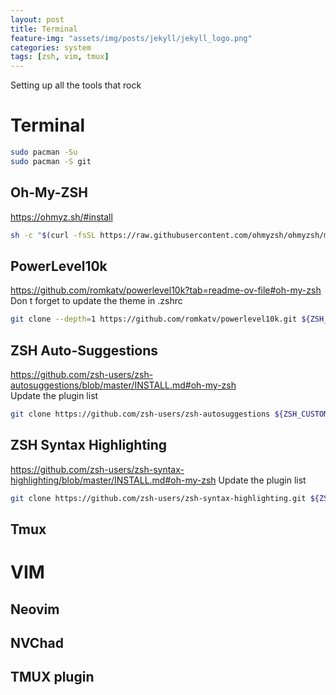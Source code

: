 ```yaml
---
layout: post
title: Terminal
feature-img: "assets/img/posts/jekyll/jekyll_logo.png"
categories: system
tags: [zsh, vim, tmux]
---
```


Setting up all the tools that rock

# Terminal
```bash
sudo pacman -Su
sudo pacman -S git
```

## Oh-My-ZSH
https://ohmyz.sh/#install
```bash
sh -c "$(curl -fsSL https://raw.githubusercontent.com/ohmyzsh/ohmyzsh/master/tools/install.sh)"

```
## PowerLevel10k
https://github.com/romkatv/powerlevel10k?tab=readme-ov-file#oh-my-zsh  
Don t forget to update the theme in .zshrc
```bash
git clone --depth=1 https://github.com/romkatv/powerlevel10k.git ${ZSH_CUSTOM:-$HOME/.oh-my-zsh/custom}/themes/powerlevel10k
```
## ZSH Auto-Suggestions
https://github.com/zsh-users/zsh-autosuggestions/blob/master/INSTALL.md#oh-my-zsh  
Update the plugin list
```bash
git clone https://github.com/zsh-users/zsh-autosuggestions ${ZSH_CUSTOM:-~/.oh-my-zsh/custom}/plugins/zsh-autosuggestions
```
## ZSH Syntax Highlighting
https://github.com/zsh-users/zsh-syntax-highlighting/blob/master/INSTALL.md#oh-my-zsh
Update the plugin list
```bash
git clone https://github.com/zsh-users/zsh-syntax-highlighting.git ${ZSH_CUSTOM:-~/.oh-my-zsh/custom}/plugins/zsh-syntax-highlighting
```
## Tmux
# VIM
## Neovim
## NVChad
## TMUX plugin

```bash
```



